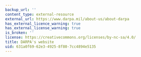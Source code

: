 ```yaml
---
backup_url: ''
content_type: external-resource
external_url: https://www.darpa.mil/about-us/about-darpa
has_external_licence_warning: true
has_external_license_warning: true
is_broken: ''
license: https://creativecommons.org/licenses/by-nc-sa/4.0/
title: DARPA's website
uid: 631a0f69-62e3-4925-8f80-7cc4894e5135
---
```

